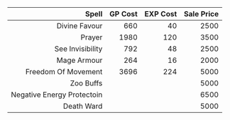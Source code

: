 |Spell|GP Cost|EXP Cost|Sale Price|
|----:|------:|-------:|---------:|
|Divine Favour|660|40|2500|
|Prayer|1980|120|3500|
|See Invisibility|792|48|2500|
|Mage Armour|264|16|2000|
|Freedom Of Movement|3696|224|5000|
|Zoo Buffs| | |5000|
|Negative Energy Protectoin| | |6500|
|Death Ward| | |5000|
